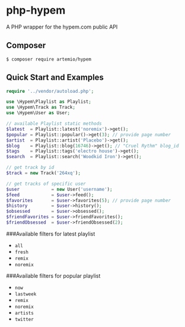 php-hypem
=========

A PHP wrapper for the hypem.com public API

Composer
--
`$ composer require artemio/hypem`

Quick Start and Examples
--
```php
require '../vendor/autoload.php';

use \Hypem\Playlist as Playlist;
use \Hypem\Track as Track;
use \Hypem\User as User;

// available Playlist static methods
$latest  = Playlist::latest('noremix')->get();
$popular = Playlist::popular()->get(3); // provide page number
$artist  = Playlist::artist('Placebo')->get();
$blog    = Playlist::blog(16746)->get(); // "Cruel Rythm" blog_id
$tags    = Playlist::tags('electro house')->get();
$search  = Playlist::search('Woodkid Iron')->get();

// get track by id
$track = new Track('264xq');

// get tracks of specific user
$user            = new User('username');
$feed            = $user->feed();
$favorites       = $user->favorites(5); // provide page number
$history         = $user->history();
$obsessed        = $user->obsessed();
$friendFavorites = $user->friendFavorites();
$friendObsessed  = $user->friendObsessed(2);
```

###Available filters for latest playlist
* `all`
* `fresh`
* `remix`
* `noremix`

###Available filters for popular playlist
* `now`
* `lastweek`
* `remix`
* `noremix`
* `artists`
* `twitter`
